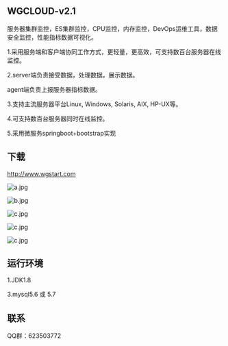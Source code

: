## WGCLOUD-v2.1

服务器集群监控，ES集群监控，CPU监控，内存监控，DevOps运维工具，数据安全监控，性能指标数据可视化。

1.采用服务端和客户端协同工作方式，更轻量，更高效，可支持数百台服务器在线监控。

2.server端负责接受数据，处理数据，展示数据。

agent端负责上报服务器指标数据。

3.支持主流服务器平台Linux, Windows, Solaris, AIX, HP-UX等。

4.可支持数百台服务器同时在线监控。

5.采用微服务springboot+bootstrap实现

## **下载**

http://www.wgstart.com



![a.jpg](https://raw.githubusercontent.com/tianshiyeben/wgcloud/master/demo/demo1.jpg)

![b.jpg](https://raw.githubusercontent.com/tianshiyeben/wgcloud/master/demo/demo2.jpg)

![c.jpg](https://raw.githubusercontent.com/tianshiyeben/wgcloud/master/demo/demo3.jpg)

![c.jpg](https://raw.githubusercontent.com/tianshiyeben/wgcloud/master/demo/demo4.jpg)

![c.jpg](https://raw.githubusercontent.com/tianshiyeben/wgcloud/master/demo/demo5.jpg)



## 运行环境

1.JDK1.8

3.mysql5.6 或 5.7



## 联系

QQ群：623503772

